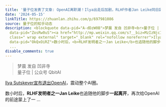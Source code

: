 ```yaml
---
title: '量子位发表了文章: OpenAI离职潮！Ilya出走后加剧，RLHF作者Jan Leike同日辞职，超级对齐项目分崩离析'
date: '2024-05-15'
linkTitle: https://zhuanlan.zhihu.com/p/697981086
source: 量子位的知乎动态
description: <blockquote data-pid="A-dDzW0B">梦晨 发自 凹非寺<br>量子位 | 公众号 QbitAI</blockquote><p
  data-pid="ZosRw0uS"><a href="http://mp.weixin.qq.com/s?__biz=MzIzNjc1NzUzMw==&amp;mid=2247729011&amp;idx=1&amp;sn=3c5d4c14352850643b2047708eb4963f&amp;chksm=e8dfc801dfa84117a2982f887d6b2540338ae79339c6125f37ebd19a5a4c37ad2e81b980382c&amp;scene=21#wechat_redirect"
  class=" wrap external" target="_blank" rel="nofollow noreferrer">Ilya Sutskever宣布退出OpenAI</a>，震动整个AI圈。</p><p
  data-pid="OkQxOiRZ">数小时后，<b>RLHF发明者之一Jan Leike</b>也追随他的脚步<b>一起离开</b>，再次给OpenAI的前途蒙上了一
  ...
disable_comments: true
---
```

<blockquote data-pid="A-dDzW0B">梦晨 发自 凹非寺<br>量子位 | 公众号 QbitAI</blockquote><p data-pid="ZosRw0uS"><a href="http://mp.weixin.qq.com/s?__biz=MzIzNjc1NzUzMw==&amp;mid=2247729011&amp;idx=1&amp;sn=3c5d4c14352850643b2047708eb4963f&amp;chksm=e8dfc801dfa84117a2982f887d6b2540338ae79339c6125f37ebd19a5a4c37ad2e81b980382c&amp;scene=21#wechat_redirect" class=" wrap external" target="_blank" rel="nofollow noreferrer">Ilya Sutskever宣布退出OpenAI</a>，震动整个AI圈。</p><p data-pid="OkQxOiRZ">数小时后，<b>RLHF发明者之一Jan Leike</b>也追随他的脚步<b>一起离开</b>，再次给OpenAI的前途蒙上了一 ...